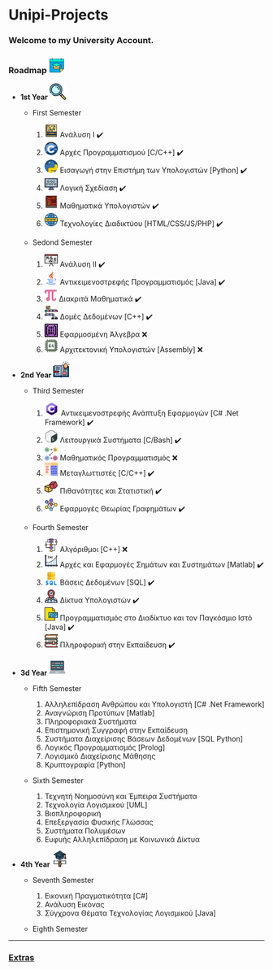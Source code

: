 # Unipi-Projects

### Welcome to my University  Account.


### Roadmap <img src="img/calendar.png" alt="calendar" width="32"/>

* **1st Year** <img src="img/mangi.png" alt="mangi" width="32"/>
  * First Semester
    1) <img src="img/calculus_logo.png" alt="calculus_logo" width="26"/> Ανάλυση I  :heavy_check_mark:
    2) <img src="img/c++_logo.png" alt="c++_logo" width="26"/> Αρχές Προγραμματισμού [C/C++]  :heavy_check_mark:
    3) <img src="img/python_logo.png" alt="python_logo" width="26"/> Εισαγωγή στην Επιστήμη των Υπολογιστών [Python]   :heavy_check_mark:
    4) <img src="img/logic_design_logo.png" alt="logic_design_logo" width="26"/> Λογική Σχεδίαση :heavy_check_mark:
    5) <img src="img/math_ypol_logo.png" alt="math_ypol_logo" width="26"/> Μαθηματικά Υπολογιστών    :heavy_check_mark:
    6) <img src="img/networks_logo.png" alt="networks_logo" width="26"/> Τεχνολογίες Διαδικτύου [HTML/CSS/JS/PHP]   :heavy_check_mark:

  * Sedond Semester
    1) <img src="img/calculus_2_logo.png" alt="calculus_2_logo" width="26"/> Ανάλυση II  :heavy_check_mark:
    2) <img src="img/java_logo.png" alt="java_logo" width="26"/> Αντικειμενοστρεφής Προγραμματισμός [Java]   :heavy_check_mark:
    3) <img src="img/discrete_math_logo.png" alt="discrete_math_logo" width="24"/> Διακριτά Μαθηματικά   :heavy_check_mark:
    4) <img src="img/data_structure_logo.png" alt="data_structure_logo" width="26"/> Δομές Δεδομένων [C++] :heavy_check_mark:
    5) <img src="img/linear_algebra_logo.png" alt="linear_algebra_logo" width="26"/> Εφαρμοσμένη Άλγεβρα  ❌
    6) <img src="img/computer_architecture_logo.png" alt="computer_architecture_logo" width="26"/> Αρχιτεκτονική Υπολογιστών [Assembly]  ❌

* **2nd Year** <img src="img/open_book.png" alt="open_book" width="32"/>
  * Third Semester
    1) <img src="img/c_sharp_logo.png" alt="c#_logo" width="28"/> Αντικειμενοστρεφής Ανάπτυξη Εφαρμογών [C# .Net Framework]   :heavy_check_mark:
    2) <img src="img/bash_logo.png" alt="bash_logo" width="26"/> Λειτουργικά Συστήματα [C/Bash]   :heavy_check_mark:
    3) <img src="img/linear_programming_logo.png" alt="linear_programming_logo" width="26"/> Μαθηματικός Προγραμματισμός  ❌
    4) <img src="img/compiler_logo.png" alt="compiler_logo" width="26"/> Μεταγλωττιστές [C/C++]   :heavy_check_mark:
    5) <img src="img/probability_logo.png" alt="probability_logo" width="26"/> Πιθανότητες και Στατιστική   :heavy_check_mark:
    6) <img src="img/graph_theory_logo.png" alt="graph_theory_logo" width="26"/> Εφαρμογές Θεωρίας Γραφημάτων  :heavy_check_mark:

  * Fourth Semester
    1) <img src="img/algorithm_logo.png" alt="algorithm_logo" width="26"/> Αλγόριθμοι [C++] ❌
    2) <img src="img/signals_logo.png" alt="signals_logo" width="26"/> Αρχές και Εφαρμογές Σημάτων και Συστημάτων [Matlab] :heavy_check_mark:
    3) <img src="img/databases_logo.png" alt="databases_logo" width="26"/> Βάσεις Δεδομένων [SQL] :heavy_check_mark:
    4) <img src="img/nets_logo.png" alt="nets_logo" width="26"/> Δίκτυα Υπολογιστών  :heavy_check_mark:
    5) <img src="img/jsp_logo.png" alt="jsp_logo" width="26"/> Προγραμματισμός στο Διαδίκτυο και τον Παγκόσμιο Ιστό [Java] :heavy_check_mark:
    6) <img src="img/cs_education_logo.png" alt="cs_education_logo" width="26"/> Πληροφορική στην Εκπαίδευση :heavy_check_mark:

* **3d Year** <img src="img/laptop.png" alt="laptop" width="32"/>
  * Fifth Semester
    1) Αλληλεπίδραση Ανθρώπου και Υπολογιστή [C# .Net Framework]
    2) Αναγνώριση Προτύπων [Matlab]
    3) Πληροφοριακά Συστήματα
    4) Επιστημονική Συγγραφή στην Εκπαίδευση
    5) Συστήματα Διαχείρισης Βάσεων Δεδομένων [SQL Python]
    6) Λογικός Προγραμματισμός [Prolog]
    7) Λογισμικό Διαχείρισης Μάθησης
    8) Κρυπτογραφία [Python]
  
  * Sixth Semester
    1) Τεχνητή Νοημοσύνη και Έμπειρα Συστήματα
    2) Τεχνολογία Λογισμικού [UML]
    3) Βιοπληροφορική
    4) Επεξεργασία Φυσικής Γλώσσας
    5) Συστήματα Πολυμέσων
    6) Ευφυής Αλληλεπίδραση με Κοινωνικά Δίκτυα

* **4th Year** <img src="img/graduation.png" alt="graduation" width="32"/>
  * Seventh Semester
    1) Εικονική Πραγματικότητα [C#]
    2) Ανάλυση Εικόνας
    3) Σύγχρονα Θέματα Τεχνολογίας Λογισμικού [Java]

  * Eighth Semester
  
  
***
### [Extras](https://github.com/unipi-projects/extras/blob/main/README.md)
